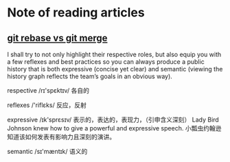 # Note of reading articles

## [git rebase vs git merge](https://medium.com/@porteneuve/getting-solid-at-git-rebase-vs-merge-4fa1a48c53aa)

I shall try to not only highlight their respective roles, but also equip you with a few reflexes and best practices so you can always produce a public history that is both expressive (concise yet clear) and semantic (viewing the history graph reflects the team’s goals in an obvious way).

respective 
/rɪ'spɛktɪv/ 各自的

reflexes
/'riflɛks/ 反应，反射

expressive
/ɪk'sprɛsɪv/ 表示的，表达的，表现力，（引申含义深刻）
Lady Bird Johnson knew how to give a powerful and expressive speech.
小瓢虫约翰逊知道该如何发表有影响力且深刻的演讲。

semantic
/sɪ'mæntɪk/ 语义的

